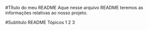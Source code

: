 #TÍtulo do meu README
Aque nesse arquivo README teremos as informações relativas ao nosso projeto. 

#Subtitulo README
Tópicos
1
2
3
